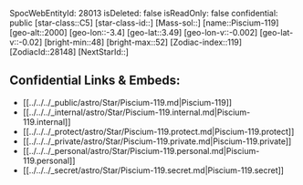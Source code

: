 ﻿---
location: [3.49,3.4,2000]
type: Star
tags:
- astro/Star

---
SpocWebEntityId: 28013
isDeleted: false
isReadOnly: false
confidential: public
[star-class::C5]
[star-class-id::]
[Mass-sol::]
[name::Piscium-119]
[geo-alt::2000]
[geo-lon::-3.4]
[geo-lat::3.49]
[geo-lon-v::-0.002]
[geo-lat-v::-0.02]
[bright-min::48]
[bright-max::52]
[Zodiac-index::119]
[ZodiacId::28148]
[NextStarId::]



## Confidential Links & Embeds: 
- [[../../../_public/astro/Star/Piscium-119.md|Piscium-119]] 
- [[../../../_internal/astro/Star/Piscium-119.internal.md|Piscium-119.internal]] 
- [[../../../_protect/astro/Star/Piscium-119.protect.md|Piscium-119.protect]] 
- [[../../../_private/astro/Star/Piscium-119.private.md|Piscium-119.private]] 
- [[../../../_personal/astro/Star/Piscium-119.personal.md|Piscium-119.personal]] 
- [[../../../_secret/astro/Star/Piscium-119.secret.md|Piscium-119.secret]] 
